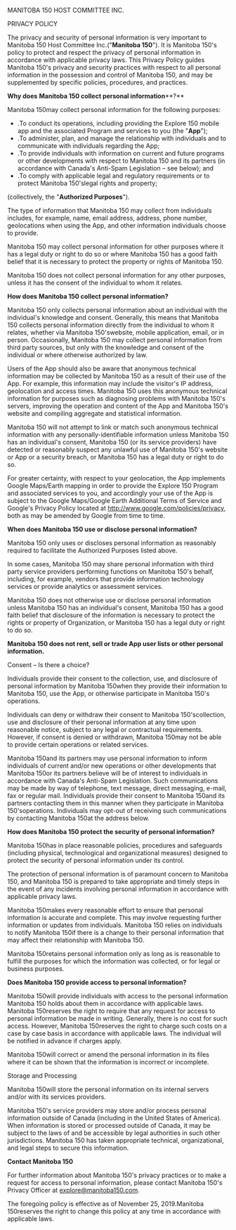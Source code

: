 MANITOBA 150 HOST COMMITTEE INC.

PRIVACY POLICY

The privacy and security of personal information is very important to Manitoba 150 Host Committee Inc.(&quot;**Manitoba 150**&quot;). It is Manitoba 150&#39;s policy to protect and respect the privacy of personal information in accordance with applicable privacy laws. This Privacy Policy guides Manitoba 150&#39;s privacy and security practices with respect to all personal information in the possession and control of Manitoba 150, and may be supplemented by specific policies, procedures, and practices.

**Why does**  **Manitoba 150 collect personal information****?**

Manitoba 150may collect personal information for the following purposes:

- .To conduct its operations, including providing the Explore 150 mobile app and the associated Program and services to you (the &quot;**App**&quot;);
- .To administer, plan, and manage the relationship with individuals and to communicate with individuals regarding the App;
- .To provide individuals with information on current and future programs or other developments with respect to Manitoba 150 and its partners (in accordance with Canada&#39;s Anti-Spam Legislation – see below); and
- .To comply with applicable legal and regulatory requirements or to protect Manitoba 150&#39;slegal rights and property;

(collectively, the &quot;**Authorized Purposes**&quot;).

The type of information that Manitoba 150 may collect from individuals includes, for example, name, email address, address, phone number, geolocations when using the App, and other information individuals choose to provide.

Manitoba 150 may collect personal information for other purposes where it has a legal duty or right to do so or where Manitoba 150 has a good faith belief that it is necessary to protect the property or rights of Manitoba 150.

Manitoba 150 does not collect personal information for any other purposes, unless it has the consent of the individual to whom it relates.

**How does**  **Manitoba 150 collect personal information?**

Manitoba 150 only collects personal information about an individual with the individual&#39;s knowledge and consent. Generally, this means that Manitoba 150 collects personal information directly from the individual to whom it relates, whether via Manitoba 150&#39;swebsite, mobile application, email, or in person. Occasionally, Manitoba 150 may collect personal information from third party sources, but only with the knowledge and consent of the individual or where otherwise authorized by law.

Users of the App should also be aware that anonymous technical information may be collected by Manitoba 150 as a result of their use of the App. For example, this information may include the visitor&#39;s IP address, geolocation and access times. Manitoba 150 uses this anonymous technical information for purposes such as diagnosing problems with Manitoba 150&#39;s servers, improving the operation and content of the App and Manitoba 150&#39;s website and compiling aggregate and statistical information.

Manitoba 150 will not attempt to link or match such anonymous technical information with any personally-identifiable information unless Manitoba 150 has an individual&#39;s consent, Manitoba 150 (or its service providers) have detected or reasonably suspect any unlawful use of Manitoba 150&#39;s website or App or a security breach, or Manitoba 150 has a legal duty or right to do so.

For greater certainty, with respect to your geolocation, the App implements Google Maps/Earth mapping in order to provide the Explore 150 Program and associated services to you, and accordingly your use of the App is subject to the Google Maps/Google Earth Additional Terms of Service and Google&#39;s Privacy Policy located at http://www.google.com/policies/privacy, both as may be amended by Google from time to time.

**When does Manitoba 150 use or disclose personal information?**

Manitoba 150 only uses or discloses personal information as reasonably required to facilitate the Authorized Purposes listed above.

In some cases, Manitoba 150 may share personal information with third party service providers performing functions on Manitoba 150&#39;s behalf, including, for example, vendors that provide information technology services or provide analytics or assessment services.

Manitoba 150 does not otherwise use or disclose personal information unless Manitoba 150 has an individual&#39;s consent, Manitoba 150 has a good faith belief that disclosure of the information is necessary to protect the rights or property of Organization, or Manitoba 150 has a legal duty or right to do so.

**Manitoba 150 does not rent, sell or trade App user lists or other personal information.**

Consent – Is there a choice?

Individuals provide their consent to the collection, use, and disclosure of personal information by Manitoba 150when they provide their information to Manitoba 150, use the App, or otherwise participate in Manitoba 150&#39;s operations.

Individuals can deny or withdraw their consent to Manitoba 150&#39;scollection, use and disclosure of their personal information at any time upon reasonable notice, subject to any legal or contractual requirements. However, if consent is denied or withdrawn, Manitoba 150may not be able to provide certain operations or related services.

Manitoba 150and its partners may use personal information to inform individuals of current and/or new operations or other developments that Manitoba 150or its partners believe will be of interest to individuals in accordance with Canada&#39;s Anti-Spam Legislation. Such communications may be made by way of telephone, text message, direct messaging, e-mail, fax or regular mail. Individuals provide their consent to Manitoba 150and its partners contacting them in this manner when they participate in Manitoba 150&#39;soperations. Individuals may opt-out of receiving such communications by contacting Manitoba 150at the address below.

**How does Manitoba 150 protect the security of personal information?**

Manitoba 150has in place reasonable policies, procedures and safeguards (including physical, technological and organizational measures) designed to protect the security of personal information under its control.

The protection of personal information is of paramount concern to Manitoba 150, and Manitoba 150 is prepared to take appropriate and timely steps in the event of any incidents involving personal information in accordance with applicable privacy laws.

Manitoba 150makes every reasonable effort to ensure that personal information is accurate and complete. This may involve requesting further information or updates from individuals. Manitoba 150 relies on individuals to notify Manitoba 150if there is a change to their personal information that may affect their relationship with Manitoba 150.

Manitoba 150retains personal information only as long as is reasonable to fulfill the purposes for which the information was collected, or for legal or business purposes.

**Does Manitoba 150 provide access to personal information?**

Manitoba 150will provide individuals with access to the personal information Manitoba 150 holds about them in accordance with applicable laws. Manitoba 150reserves the right to require that any request for access to personal information be made in writing. Generally, there is no cost for such access. However, Manitoba 150reserves the right to charge such costs on a case by case basis in accordance with applicable laws. The individual will be notified in advance if charges apply.

Manitoba 150will correct or amend the personal information in its files where it can be shown that the information is incorrect or incomplete.

Storage and Processing

Manitoba 150will store the personal information on its internal servers and/or with its services providers.

Manitoba 150&#39;s service providers may store and/or process personal information outside of Canada (including in the United States of America). When information is stored or processed outside of Canada, it may be subject to the laws of and be accessible by legal authorities in such other jurisdictions. Manitoba 150 has taken appropriate technical, organizational, and legal steps to secure this information.

**Contact Manitoba 150**

For further information about Manitoba 150&#39;s privacy practices or to make a request for access to personal information, please contact Manitoba 150&#39;s Privacy Officer at explore@manitoba150.com.

The foregoing policy is effective as of November 25, 2019.Manitoba 150reserves the right to change this policy at any time in accordance with applicable laws.
